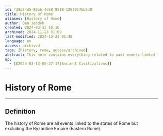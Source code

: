 ```yaml
---
id: f38d54d5-82bb-4e58-8518-1267917bb5d0
title: History of Rome
aliases: [History of Rome]
author: Ben Jendyk
created: 2024-03-13 10:16
archived: 2024-11-23 01:09
last-modified: 2024-10-23 05:48
language: en
access: archived
tags: [history, rome, access/archived]
abstract: This note contains everything related to past events linked to ancient Rome
up:
  - [[2024-03-13-06-27-17|Ancient Civilizations]]
---
```


# History of Rome

--- 

## Definition

The history of Rome are all events linked to the states of Rome but excluding the Byzantine Empire (Eastern Rome).
